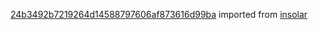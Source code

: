 [24b3492b7219264d14588797606af873616d99ba](https://github.com/insolar/insolar/commit/24b3492b7219264d14588797606af873616d99ba) imported from [insolar](https://github.com/insolar/insolar)
